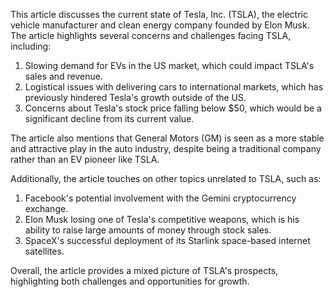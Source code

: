 This article discusses the current state of Tesla, Inc. (TSLA), the electric vehicle manufacturer and clean energy company founded by Elon Musk. The article highlights several concerns and challenges facing TSLA, including:

1. Slowing demand for EVs in the US market, which could impact TSLA's sales and revenue.
2. Logistical issues with delivering cars to international markets, which has previously hindered Tesla's growth outside of the US.
3. Concerns about Tesla's stock price falling below $50, which would be a significant decline from its current value.

The article also mentions that General Motors (GM) is seen as a more stable and attractive play in the auto industry, despite being a traditional company rather than an EV pioneer like TSLA.

Additionally, the article touches on other topics unrelated to TSLA, such as:

1. Facebook's potential involvement with the Gemini cryptocurrency exchange.
2. Elon Musk losing one of Tesla's competitive weapons, which is his ability to raise large amounts of money through stock sales.
3. SpaceX's successful deployment of its Starlink space-based internet satellites.

Overall, the article provides a mixed picture of TSLA's prospects, highlighting both challenges and opportunities for growth.